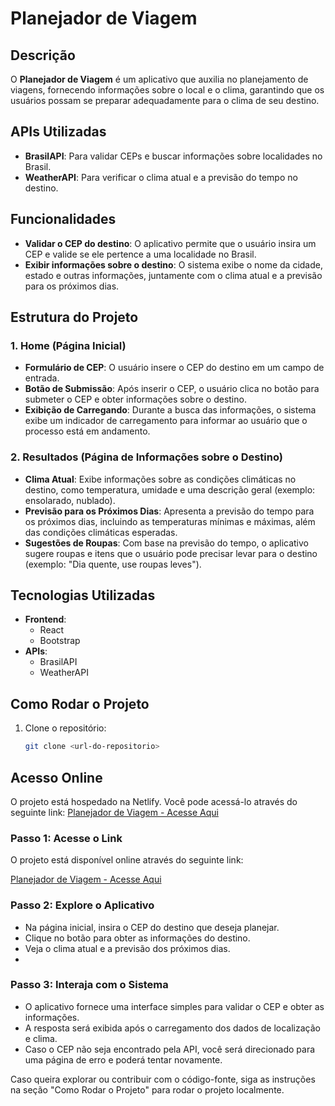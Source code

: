 # Planejador de Viagem

## Descrição
O **Planejador de Viagem** é um aplicativo que auxilia no planejamento de viagens, fornecendo informações sobre o local e o clima, garantindo que os usuários possam se preparar adequadamente para o clima de seu destino.

## APIs Utilizadas
- **BrasilAPI**: Para validar CEPs e buscar informações sobre localidades no Brasil.
- **WeatherAPI**: Para verificar o clima atual e a previsão do tempo no destino.

## Funcionalidades
- **Validar o CEP do destino**: O aplicativo permite que o usuário insira um CEP e valide se ele pertence a uma localidade no Brasil.
- **Exibir informações sobre o destino**: O sistema exibe o nome da cidade, estado e outras informações, juntamente com o clima atual e a previsão para os próximos dias.

## Estrutura do Projeto

### 1. Home (Página Inicial)
- **Formulário de CEP**: O usuário insere o CEP do destino em um campo de entrada.
- **Botão de Submissão**: Após inserir o CEP, o usuário clica no botão para submeter o CEP e obter informações sobre o destino.
- **Exibição de Carregando**: Durante a busca das informações, o sistema exibe um indicador de carregamento para informar ao usuário que o processo está em andamento.

### 2. Resultados (Página de Informações sobre o Destino)
- **Clima Atual**: Exibe informações sobre as condições climáticas no destino, como temperatura, umidade e uma descrição geral (exemplo: ensolarado, nublado).
- **Previsão para os Próximos Dias**: Apresenta a previsão do tempo para os próximos dias, incluindo as temperaturas mínimas e máximas, além das condições climáticas esperadas.
- **Sugestões de Roupas**: Com base na previsão do tempo, o aplicativo sugere roupas e itens que o usuário pode precisar levar para o destino (exemplo: "Dia quente, use roupas leves").

## Tecnologias Utilizadas
- **Frontend**:
  - React
  - Bootstrap
- **APIs**:
  - BrasilAPI
  - WeatherAPI


## Como Rodar o Projeto
1. Clone o repositório:
   ```bash
   git clone <url-do-repositorio>

## Acesso Online
O projeto está hospedado na Netlify. Você pode acessá-lo através do seguinte link:
[Planejador de Viagem - Acesse Aqui](https://marvelous-phoenix-5213f9.netlify.app/)

### Passo 1: Acesse o Link
O projeto está disponível online através do seguinte link:

[Planejador de Viagem - Acesse Aqui](https://seu-projeto.netlify.app)

### Passo 2: Explore o Aplicativo
- Na página inicial, insira o CEP do destino que deseja planejar.
- Clique no botão para obter as informações do destino.
- Veja o clima atual e a previsão dos próximos dias.
- 
### Passo 3: Interaja com o Sistema
- O aplicativo fornece uma interface simples para validar o CEP e obter as informações.
- A resposta será exibida após o carregamento dos dados de localização e clima.
- Caso o CEP não seja encontrado pela API, você será direcionado para uma página de erro e poderá tentar novamente.

Caso queira explorar ou contribuir com o código-fonte, siga as instruções na seção "Como Rodar o Projeto" para rodar o projeto localmente.

